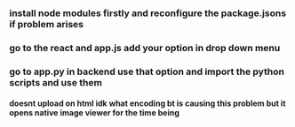 ### install node modules firstly and reconfigure the package.jsons if problem arises

### go to the react and app.js add your option in drop down menu

### go to app.py in backend use that option and import the python scripts and use them 

#### doesnt upload on html idk what encoding bt is causing this problem but it opens native image viewer for the time being

